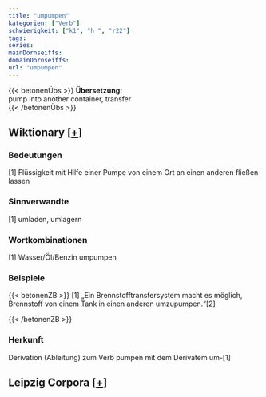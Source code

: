 ```yaml
---
title: "umpumpen"
kategorien: ["Verb"]
schwierigkeit: ["k1", "h_", "r22"]
tags:
series:
mainDornseiffs:
domainDornseiffs:
url: "umpumpen"
---
```


{{< betonenÜbs >}}
**Übersetzung:**  
pump into another container, transfer  
{{< /betonenÜbs >}}

## Wiktionary [[+](https://de.wiktionary.org/wiki/umpumpen)]

### Bedeutungen
[1] Flüssigkeit mit Hilfe einer Pumpe von einem Ort an einen anderen fließen lassen  

### Sinnverwandte
[1] umladen, umlagern  

### Wortkombinationen
[1] Wasser/Öl/Benzin umpumpen  

### Beispiele
{{< betonenZB >}}
[1] „Ein Brennstofftransfersystem macht es möglich, Brennstoff von einem Tank in einen anderen umzupumpen.“[2]  

{{< /betonenZB >}}
### Herkunft
Derivation (Ableitung) zum Verb pumpen mit dem Derivatem um-[1]  


## Leipzig Corpora [[+](https://corpora.uni-leipzig.de/en/res?word=umpumpen&corpusId=deu_newscrawl-public_2018)]


